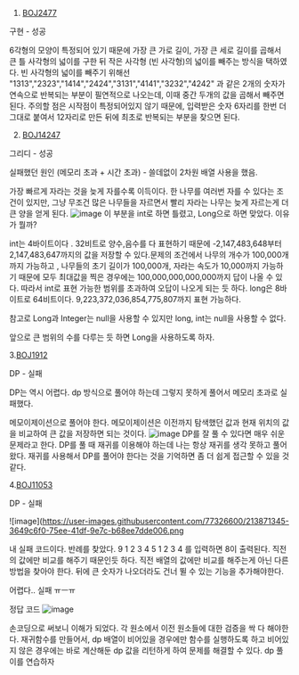 1. [BOJ2477](https://github.com/jeon-maker/JW_study/blob/main/Jeon/BOJ2477.java)

구현 - 성공

6각형의 모양이 특정되어 있기 때문에 가장 큰 가로 길이, 가장 큰 세로 길이를 곱해서 큰 틀 사각형의 넓이를 구한 뒤 작은 사각형 (빈 사각형)의 넓이를 빼주는 방식을 택하였다. 빈 사각형의 넓이를 빼주기 위해선 "1313","2323","1414","2424","3131","4141","3232","4242" 과 같은 2개의 숫자가 연속으로 반복되는 부분이 필연적으로 나오는데, 이때 중간 두개의 값을 곱해서 빼주면 된다. 주의할 점은 시작점이 특정되어있지 않기 때문에, 입력받은 숫자 6자리를 한번 더 그대로 붙여서 12자리로 만든 뒤에 최초로 반복되는 부분을 찾으면 된다.


2. [BOJ14247](https://github.com/jeon-maker/JW_study/blob/main/Jeon/BOJ14247.java)

그리디 - 성공

실패했던 원인 (메모리 초과 + 시간 초과) - 쓸데없이 2차원 배열 사용을 했음.

가장 빠르게 자라는 것을 늦게 자를수록 이득이다. 한 나무를 여러번 자를 수 있다는 조건이 있지만, 그냥 무조건 많은 나무들을 자르면서 빨리 자라는 나무는 늦게 자르는게 더 큰 양을 얻게 된다.
![image](https://user-images.githubusercontent.com/77326600/213654157-1d14c5aa-0cc0-447c-95d9-8d731a597926.png)
이 부분을 int로 하면 틀렸고, Long으로 하면 맞았다. 이유가 뭘까?

int는 4바이트이다 . 32비트로 양수,음수를 다 표현하기 때문에 -2,147,483,648부터 2,147,483,647까지의 값을 저장할 수 있다.문제의 조건에서 나무의 개수가 100,000개 까지 가능하고 , 나무들의 초기 길이가 100,000개, 자라는 속도가 10,000까지 가능하기 때문에 모두 최대값을 찍은 경우에는 100,000,000,000,000까지 답이 나올 수 있다.
따라서 int로 표현 가능한 범위를 초과하여 오답이 나오게 되는 듯 하다.
long은 8바이트로 64비트이다. 9,223,372,036,854,775,807까지 표현 가능하다.

참고로 Long과 Integer는 null을 사용할 수 있지만 long, int는 null을 사용할 수 없다.

앞으로 큰 범위의 수를 다루는 듯 하면 Long을 사용하도록 하자.

3.[BOJ1912](https://github.com/jeon-maker/JW_study/blob/main/Jeon/BOJ1912.java)

DP - 실패

DP는 역시 어렵다. dp 방식으로 풀어야 하는데 그렇지 못하게 풀어서 메모리 초과로 실패했다.

메모이제이션으로 풀어야 한다.
메모이제이션은 이전까지 탐색했던 값과 현재 위치의 값을 비교하여 큰 값을 저장하면 되는 것이다.
![image](https://user-images.githubusercontent.com/77326600/213665046-fd937373-c960-49d8-9793-12bff1bf55c9.png)
DP를 잘 풀 수 있다면 매우 쉬운 문제라고 한다.
DP를 풀 때 재귀를 이용해야 하는데 나는 항상 재귀를 생각 못하고 풀어왔다.
재귀를 사용해서 DP를 풀어야 한다는 것을 기억하면 좀 더 쉽게 접근할 수 있을 것 같다. 


4.[BOJ11053](https://github.com/jeon-maker/JW_study/blob/main/Jeon/BOJ11053.java)

DP - 실패

![image](https://user-images.githubusercontent.com/77326600/213871345-3649c6f0-75ee-41df-9e7c-b68ee7dde006.png

내 실패 코드이다.
반례를 찾았다.
9
1 2 3 4 5 1 2 3 4
를 입력하면 8이 출력된다. 직전의 값에만 비교를 해주기 때문인듯 하다. 직전 배열의 값에만 비교를 해주는게 아닌 다른 방법을 찾아야 한다. 뒤에 큰 숫자가 나오더라도 건너 뛸 수 있는 기능을 추가해야한다.

어렵다.. 실패 ㅠㅡㅠ

정답 코드
![image](https://user-images.githubusercontent.com/77326600/213872758-ee2911ae-f5b5-458a-b827-9511758da85a.png)


손코딩으로 써보니 이해가 되었다. 각 원소에서 이전 원소들에 대한 검증을 싹 다 해야한다. 재귀함수를 만들어서, dp 배열이 비어있을 경우에만 함수를 실행하도록 하고
비어있지 않은 경우에는 바로 계산해둔 dp 값을 리턴하게 하여 문제를 해결할 수 있다. dp 풀이를 연습하자



